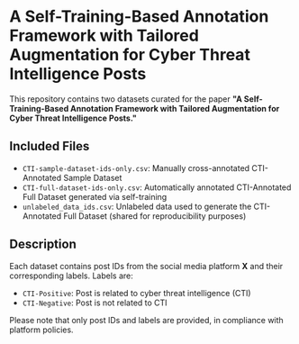 # A Self-Training-Based Annotation Framework with Tailored Augmentation for Cyber Threat Intelligence Posts

This repository contains two datasets curated for the paper **"A Self-Training-Based Annotation Framework with Tailored Augmentation for Cyber Threat Intelligence Posts."**

## Included Files
- `CTI-sample-dataset-ids-only.csv`: Manually cross-annotated CTI-Annotated Sample Dataset  
- `CTI-full-dataset-ids-only.csv`: Automatically annotated CTI-Annotated Full Dataset generated via self-training
- `unlabeled_data_ids.csv`: Unlabeled data used to generate the CTI-Annotated Full Dataset (shared for reproducibility purposes)

## Description
Each dataset contains post IDs from the social media platform **X** and their corresponding labels. Labels are:
- `CTI-Positive`: Post is related to cyber threat intelligence (CTI)
- `CTI-Negative`: Post is not related to CTI

Please note that only post IDs and labels are provided, in compliance with platform policies.

